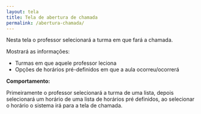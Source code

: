 ```yaml
---
layout: tela
title: Tela de abertura de chamada
permalink: /abertura-chamada/
---
```


Nesta tela o professor selecionará a turma em que fará a chamada.

Mostrará as informações:

* Turmas em que aquele professor leciona
* Opções de horários pré-definidos em que a aula ocorreu/ocorrerá

**Comportamento:**

Primeiramente o professor selecionará a turma de uma lista, depois selecionará um horário
de uma lista de horários pré definidos, ao selecionar o horário o sistema irá para a tela de chamada.
